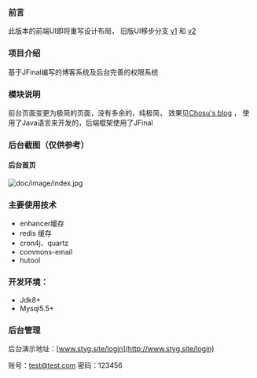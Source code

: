 ### 前言
  此版本的前端UI即将重写设计布局，
  旧版UI移步分支 
  [v1](https://gitee.com/choxsu/sblog/tree/v1) 和 [v2](https://gitee.com/choxsu/sblog/tree/v2)
### 项目介绍
  基于JFinal编写的博客系统及后台完善的权限系统
### 模块说明
  前台页面变更为极简的页面，没有多余的，纯极简，
  效果见[Chosu's blog](http://www.styg.site/ "Chosu") ，
  使用了Java语言来开发的，后端框架使用了JFinal
  
### 后台截图（仅供参考）
#### 后台首页
![doc/image/index.jpg]()  
### 主要使用技术
   - enhancer缓存
   - redis 缓存
   - cron4j、quartz
   - commons-email
   - hutool
### 开发环境：
- Jdk8+
- Mysql5.5+
### 后台管理
后台演示地址：[www.styg.site/login](http://www.styg.site/login)

账号：test@test.com    密码：123456


